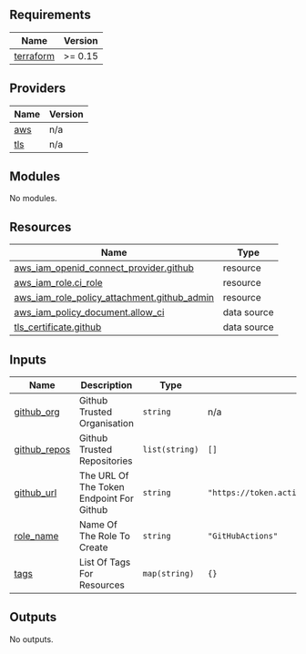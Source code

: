 ## Requirements

| Name | Version |
|------|---------|
| <a name="requirement_terraform"></a> [terraform](#requirement\_terraform) | >= 0.15 |

## Providers

| Name | Version |
|------|---------|
| <a name="provider_aws"></a> [aws](#provider\_aws) | n/a |
| <a name="provider_tls"></a> [tls](#provider\_tls) | n/a |

## Modules

No modules.

## Resources

| Name | Type |
|------|------|
| [aws_iam_openid_connect_provider.github](https://registry.terraform.io/providers/hashicorp/aws/latest/docs/resources/iam_openid_connect_provider) | resource |
| [aws_iam_role.ci_role](https://registry.terraform.io/providers/hashicorp/aws/latest/docs/resources/iam_role) | resource |
| [aws_iam_role_policy_attachment.github_admin](https://registry.terraform.io/providers/hashicorp/aws/latest/docs/resources/iam_role_policy_attachment) | resource |
| [aws_iam_policy_document.allow_ci](https://registry.terraform.io/providers/hashicorp/aws/latest/docs/data-sources/iam_policy_document) | data source |
| [tls_certificate.github](https://registry.terraform.io/providers/hashicorp/tls/latest/docs/data-sources/certificate) | data source |

## Inputs

| Name | Description | Type | Default | Required |
|------|-------------|------|---------|:--------:|
| <a name="input_github_org"></a> [github\_org](#input\_github\_org) | Github Trusted Organisation | `string` | n/a | yes |
| <a name="input_github_repos"></a> [github\_repos](#input\_github\_repos) | Github Trusted Repositories | `list(string)` | `[]` | no |
| <a name="input_github_url"></a> [github\_url](#input\_github\_url) | The URL Of The Token Endpoint For Github | `string` | `"https://token.actions.githubusercontent.com"` | no |
| <a name="input_role_name"></a> [role\_name](#input\_role\_name) | Name Of The Role To Create | `string` | `"GitHubActions"` | no |
| <a name="input_tags"></a> [tags](#input\_tags) | List Of Tags For Resources | `map(string)` | `{}` | no |

## Outputs

No outputs.
